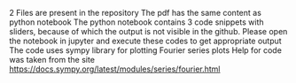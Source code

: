 2 Files are present in the repository
The pdf has the same content as python notebook
The python notebook contains 3 code snippets with sliders, because of which the output is not visible in the github. Please open the notebook in jupyter and execute these codes to get appropriate output
The code uses sympy library for plotting Fourier series plots
Help for code was taken from the site https://docs.sympy.org/latest/modules/series/fourier.html
